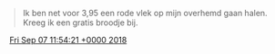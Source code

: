 > Ik ben net voor 3,95 een rode vlek op mijn overhemd gaan halen\. Kreeg ik een gratis broodje bij\.

<img src="../../media/tweet.ico" width="12" /> [Fri Sep 07 11:54:21 +0000 2018](https://twitter.com/DromerDenker/status/1038032724286746624)
